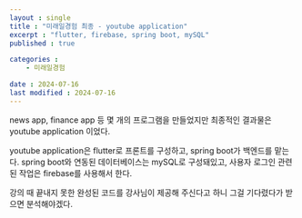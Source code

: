 ```yaml
---
layout : single
title : "미래일경험 최종 - youtube application"
excerpt : "flutter, firebase, spring boot, mySQL"
published : true

categories : 
    - 미래일경험

date : 2024-07-16
last modified : 2024-07-16
---
```


news app, finance app 등 몇 개의 프로그램을 만들었지만 최종적인 결과물은 youtube application 이었다.  

youtube application은 flutter로 프론트를 구성하고, spring boot가 백엔드를 맡는다. spring boot와 연동된 데이터베이스는 mySQL로 구성돼있고, 사용자 로그인 관련된 작업은 firebase를 사용해서 한다.  

강의 때 끝내지 못한 완성된 코드를 강사님이 제공해 주신다고 하니 그걸 기다렸다가 받으면 분석해야겠다.